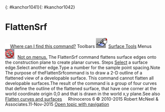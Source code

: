 ---
---

{: #kanchor1041}{: #kanchor1042}
# FlattenSrf
 [![images/transparent.gif](images/transparent.gif)Where can I find this command?](javascript:void(0);) Toolbars
![images/flattensrf.png](images/flattensrf.png) [Surface Tools](surface-tools-toolbar.html) 
Menus
![images/-no-menu-item.png](images/-no-menu-item.png) [Not on menus.](menuwhattodo.html) 
The FlattenSrf command flattens surface edges onto the construction plane to create planar curves.
Steps
 [Select](select-objects.html) a surface edge.Select another edge.Type a number for the sample point spacing.Note
The purpose of theFlattenSrfcommand is to draw a 2-D outline of a flattened view of a developable surface. This command cannot flatten all developable surfaces.The result of the command is a group of four curves that define the outline of the flattened surface, that have one corner at the world coordinate origin 0,0 and that is drawn in the world x,y plane.See also
 [Flatten curves and surfaces](sak-flatten.html) 
&#160;
&#160;
Rhinoceros 6 © 2010-2015 Robert McNeel &amp; Associates.11-Nov-2015
 [Open topic with navigation](flattensrf.html) 

